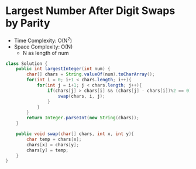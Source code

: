 # Largest Number After Digit Swaps by Parity

- Time Complexity: O(N<sup>2</sup>)
- Space Complexity: O(N)
  - N as length of num

```java
class Solution {
    public int largestInteger(int num) {
        char[] chars = String.valueOf(num).toCharArray();
        for(int i = 0; i+1 < chars.length; i++){
            for(int j = i+1; j < chars.length; j++){
                if(chars[j] > chars[i] && (chars[j] - chars[i])%2 == 0){
                    swap(chars, i, j);
                }
            }
        }
        return Integer.parseInt(new String(chars));
    }

    public void swap(char[] chars, int x, int y){
        char temp = chars[x];
        chars[x] = chars[y];
        chars[y] = temp;
    }
}
```

